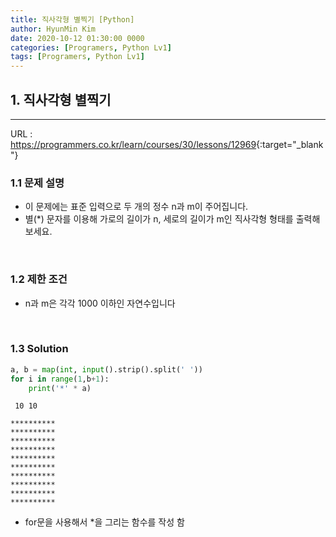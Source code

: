 ```yaml
---
title: 직사각형 별찍기 [Python]
author: HyunMin Kim
date: 2020-10-12 01:30:00 0000
categories: [Programers, Python Lv1]
tags: [Programers, Python Lv1]
---
```


## 1. 직사각형 별찍기
---

URL :  <https://programmers.co.kr/learn/courses/30/lessons/12969>{:target="_blank"}

### 1.1 문제 설명
- 이 문제에는 표준 입력으로 두 개의 정수 n과 m이 주어집니다.
- 별(*) 문자를 이용해 가로의 길이가 n, 세로의 길이가 m인 직사각형 형태를 출력해보세요.

<br>

### 1.2 제한 조건
- n과 m은 각각 1000 이하인 자연수입니다

<br>

### 1.3 Solution

```python
a, b = map(int, input().strip().split(' '))
for i in range(1,b+1):
    print('*' * a)
```
     10 10

    **********
    **********
    **********
    **********
    **********
    **********
    **********
    **********
    **********
    **********

- for문을 사용해서 *을 그리는 함수를 작성 함